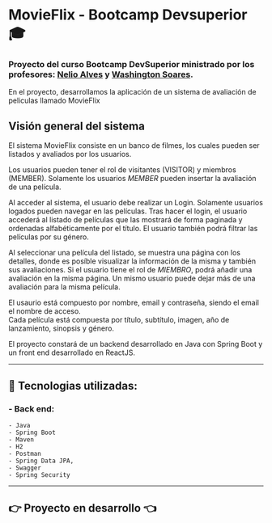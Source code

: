 # MovieFlix - Bootcamp Devsuperior :mortar_board:

### Proyecto del curso Bootcamp DevSuperior ministrado por los profesores: [Nelio Alves](https://www.linkedin.com/in/nelio-alves/) y [Washington Soares](https://www.linkedin.com/in/washington-soares-braga/).

En el proyecto, desarrollamos la aplicación de un sistema de avaliación de peliculas llamado MovieFlix

## Visión general del sistema

El sistema MovieFlix consiste en un banco de filmes, los cuales pueden ser listados y avaliados por los usuarios.    

Los usuarios pueden tener el rol de visitantes (VISITOR) y miembros (MEMBER). Solamente los usuarios *MEMBER* pueden insertar la avaliación de una película.     

Al acceder al sistema, el usuario debe realizar un Login. Solamente usuarios logados pueden navegar en las películas. Tras hacer el login, el usuario accederá al listado de películas que las mostrará de forma paginada y ordenadas alfabéticamente por el título. El usuario también podrá filtrar las películas por su género.  

Al seleccionar una película del listado, se muestra una página con los detalles, donde es posíble visualizar la información de la misma y también sus avaliaciones. Si el usuario tiene el rol de *MIEMBRO*, podrá añadir una avaliación en la misma página. Un mismo usuario puede dejar más de una avaliación para la misma película.  

El usaurio está compuesto por nombre, email y contraseña, siendo el email el nombre de acceso.  
Cada película está compuesta por título, subtítulo, imagen, año de lanzamiento, sinopsis y género.  

El proyecto constará de un backend desarrollado en Java con Spring Boot y un front end desarrollado en ReactJS.

---

## :hammer: Tecnologias utilizadas:
### - Back end:
    - Java
    - Spring Boot
    - Maven
    - H2
    - Postman
    - Spring Data JPA,
    - Swagger
    - Spring Security
---




## :point_right:  Proyecto en desarrollo :point_left: